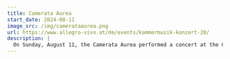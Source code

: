 ```yaml
---
title: Camerata Aurea 
start_date: 2024-08-11
image_src: /img/camerataaurea.png
url: https://www.allegro-vivo.at/de/events/kammermusik-konzert-20/
description: |
  On Sunday, August 11, the Camerata Aurea performed a concert at the Gertrudskirche in Gars am Kamp as part of the Allegro Vivo Festival.
---
```


